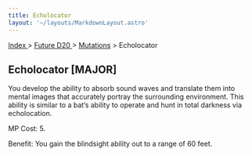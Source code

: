 ```yaml
---
title: Echolocator
layout: '~/layouts/MarkdownLayout.astro'
---
```


[ Index ](/) > [ Future D20 ](/future.d20.srd) > [Mutations](/future.d20.srd/mutations) > Echolocator

## Echolocator [MAJOR]

You develop the ability to absorb sound waves and translate them into mental
images that accurately portray the surrounding environment. This ability is
similar to a bat’s ability to operate and hunt in total darkness via
echolocation.

MP Cost: 5.

Benefit: You gain the blindsight ability out to a range of 60 feet.

